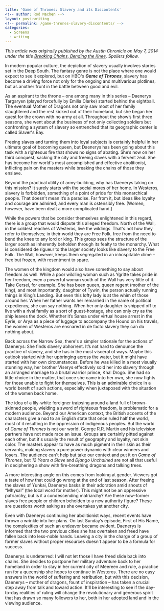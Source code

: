 ```yaml
---
title: 'Game of Thrones: Slavery and its Discontents'
<!-- author: Rod Machen -->
layout: post-writing
<!-- permalink: /game-thrones-slavery-discontents/ -->
categories:
  - Screens
  - writing
---
```

*This article was originally published by the Austin Chronicle on May 7, 2014 under the title <a href="http://www.austinchronicle.com/daily/screens/2014-05-07/breaking-chains-bending-the-knee/" target="_blank">Breaking Chains, Bending the Knee</a>. Spoilers follow.*

<!-- <img class="alignright size-medium wp-image-646" src="http://words.rodmachen.com/wp-content/uploads/2014/05/Daenerys-300x211.jpg" alt="Daenerys" width="300" height="211" /> -->
In modern popular culture, the depiction of slavery usually involves stories set in the Deep South. The fantasy genre is not the place where one would expect to see it explored, but on HBO's ***Game of Thrones***, slavery has become a driving force not only for the ongoing and multivarious plotlines, but as another front in the battle between good and evil.<!--more-->

As an aspirant to the throne – one among many in this series – Daenerys Targaryen (played forcefully by Emilia Clarke) started behind the eightball. The eventual Mother of Dragons not only saw most of her family slaughtered and the rest kicked out of their homeland, but she began her quest for the crown with no army at all. Throughout the show’s first three seasons, she went about the business of not only collecting soldiers but confronting a system of slavery so entrenched that its geographic center is called Slaver's Bay.

Freeing slaves and turning them into loyal subjects is certainly helpful in her ultimate goal of becoming queen, but Daenerys has been going about this task with a righteous fire that shows no signs of abating. She’s now on her third conquest, sacking the city and freeing slaves with a fervent zeal. She has become her world's most accomplished and effective abolitionist, inflicting pain on the masters while breaking the chains of those they enslave.

Beyond the practical utility of army-building, why has Daenerys taking on this mission? It surely starts with the social mores of her home. In Westeros, slavery is forbidden, something of a point of pride for this monarchical people. That doesn't mean it’s a paradise. Far from it, but ideas like loyalty and courage are admired, and every man is ostensibly free. (Women, however, have been dealt a more complicated hand.)

While the powers that be consider themselves enlightened in this regard, there is a group that would dispute this alleged freedom. North of the Wall, in the coldest reaches of Westeros, live the wildings. That's not how they refer to themselves; in their world they are Free Folk, free from the need to bend the knee to any lord or king. This group sees the structure of the larger south as inherently beholden through its fealty to the monarchy. What is considered de rigueur to the larger society looks like slavery to the Free Folk. The Wall, however, keeps them segregated in an inhospitable clime – free but frozen, with resentment to spare.

The women of the kingdom would also have something to say about freedom as well. While a poor wildling woman such as Ygritte takes pride in her freedom, even a powerful woman south of the Wall has very little of it. Take Cersei, for example. She has been queen, queen regent (mother of the king), and most importantly, daughter of Tywin, the person actually running things in King’s Landing. But even this lofty lady is at the whim of those around her. When her father wants her remarried in the name of political expediency, she can say nothing. When her only daughter is shipped off to live with a rival family as a sort of guest-hostage, she can only cry as the ship leaves the dock. Whether it’s Sansa under virtual house arrest in the Eyrie, or Arya as a piece of luggage to accompany the Hound on his travels, the women of Westeros are ensnared in de facto slavery they can do nothing about.

Back across the Narrow Sea, there's a simpler rationale for the actions of Daenerys: She finds slavery abhorrent. It’s not hard to denounce the practice of slavery, and she has in the most visceral of ways. Maybe this outlook started with her upbringing across the water, but it might have started with her own circumstances. Before he was killed in a most visually stunning way, her brother Viserys effectively sold her into slavery through an arranged marriage to a brutal warrior prince, Khal Drogo. She had so little choice in the matter, that once she came into her own, she now fights for those unable to fight for themselves. This is an admirable choice in a world bereft of such actions, especially when juxtaposed with the situation of the women back home.

The idea of a lily-white foreigner traipsing around a land full of brown-skinned people, wielding a sword of righteous freedom, is problematic for a modern audience. Beyond our American context, the British accents of the characters give a nod to an English state that once ruled half the world, most of it resulting in the oppression of indigenous peoples. But the world of *Game of Thrones* is not our world. George R.R. Martin and his television partners have not made race an issue. Groups are certainly pitted against each other, but it's usually the result of geography and loyalty, not skin color. The masters appear to have as much pigment in their skin as their servants, making slavery a pure power dynamic with clear winners and losers. The audience can't help but take our context and put it on *Game of Thrones*, but *12 Years a Slave* and *Django Unchained* are not all that useful in deciphering a show with fire-breathing dragons and talking trees.

A more interesting angle on this comes from looking at gender. Viewers got a taste of how that could go wrong at the end of last season. After freeing the slaves of Yunkai, Daenerys basks in their adoration amid shouts of “Mhysa!” (the local word for mother). This might not be an oppressive patriarchy, but is it a condescending matriarchy? Are these now-former slaves free people or children beholden to a new authority figure? These are questions worth asking as she overtakes yet another city.

Even with Daenerys continuing her abolitionist ways, recent events have thrown a wrinkle into her plans. On last Sunday’s episode, First of His Name, the complexities of such an endeavor became evident. Daenerys is informed that the two previous cities she has overtaken and freed have fallen back into less-noble hands. Leaving a city in the charge of a group of former slaves without proper resources doesn't appear to be a formula for success.

Daenerys is undeterred: I will not let those I have freed slide back into chains. She decides to postpone her military adventure back to her homeland in order to stay in her current city of Meereen and rule, a practice run for a queenship she hopes to continue in Westeros. There are no easy answers in the world of suffering and retribution, but with this decision, Daenerys – mother of dragons, fount of inspiration – has taken a crucial step away from talk and toward action. It'll be interesting to see if the day-to-day realities of ruling will change the revolutionary and generous spirit that has drawn so many followers to her, both in her adopted land and in the viewing audience.